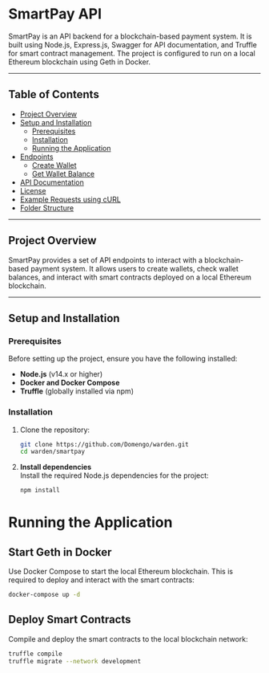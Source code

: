 # SmartPay API

SmartPay is an API backend for a blockchain-based payment system. It is built using Node.js, Express.js, Swagger for API documentation, and Truffle for smart contract management. The project is configured to run on a local Ethereum blockchain using Geth in Docker.

---

## Table of Contents
- [Project Overview](#project-overview)
- [Setup and Installation](#setup-and-installation)
  - [Prerequisites](#prerequisites)
  - [Installation](#installation)
  - [Running the Application](#running-the-application)
- [Endpoints](#endpoints)
  - [Create Wallet](#create-wallet)
  - [Get Wallet Balance](#get-wallet-balance)
- [API Documentation](#api-documentation)
- [License](#license)
- [Example Requests using cURL](#example-requests-using-curl)
- [Folder Structure](#folder-structure)

---

## Project Overview

SmartPay provides a set of API endpoints to interact with a blockchain-based payment system. It allows users to create wallets, check wallet balances, and interact with smart contracts deployed on a local Ethereum blockchain.

---

## Setup and Installation

### Prerequisites
Before setting up the project, ensure you have the following installed:
- **Node.js** (v14.x or higher)
- **Docker and Docker Compose**
- **Truffle** (globally installed via npm)

### Installation
1. Clone the repository:
   ```bash
   git clone https://github.com/Domengo/warden.git
   cd warden/smartpay
2. **Install dependencies**  
   Install the required Node.js dependencies for the project:  
   ```bash
   npm install

# Running the Application

## Start Geth in Docker
Use Docker Compose to start the local Ethereum blockchain. This is required to deploy and interact with the smart contracts:

```bash
docker-compose up -d
```
## Deploy Smart Contracts

Compile and deploy the smart contracts to the local blockchain network:

```bash
truffle compile
truffle migrate --network development
```


